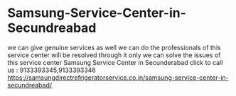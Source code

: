 # Samsung-Service-Center-in-Secundreabad
we can give genuine services as well we can do the professionals of this service center will be resolved through it only we can solve the issues of this service center Samsung Service Center in Secunderabad  click to call us : 9133393345,9133393346 https://samsungdirectrefrigeratorservice.co.in/samsung-service-center-in-secundreabad/
